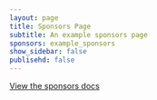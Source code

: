 ```yaml
---
layout: page
title: Sponsors Page
subtitle: An example sponsors page
sponsors: example_sponsors
show_sidebar: false
publisehd: false
---
```


[View the sponsors docs](/bulma-clean-theme/docs/page-components/sponsors/)